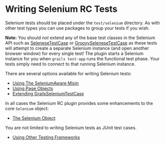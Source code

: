 # Writing Selenium RC Tests
Selenium tests should be placed under the `test/selenium` directory. As with other test types you can use packages to group your tests if you wish.

**Note:**
You should _not_ extend any of the base test classes in the Selenium API such as [SeleneseTestCase][1] or [GroovySeleneseTestCase][2] as these tests will attempt to create a separate Selenium instance (and open another browser window) for every single test! The plugin starts a Selenium instance for you when `grails test-app` runs the functional test phase. Your tests simply need to connect to that running Selenium instance.

There are several options available for writing Selenium tests:

* [Using The SeleniumAware Mixin][3]
* [Using Page Objects][4]
* [Extending GrailsSeleniumTestCase][5]

In all cases the Selenium RC plugin provides some enhancements to the core `Selenium` object:

* [The Selenium Object][6]

You are not limited to writing Selenium tests as JUnit test cases.

* [Using Other Testing Frameworks][7]

[1]: http://release.seleniumhq.org/selenium-remote-control/1.0-beta-2/doc/java/com/thoughtworks/selenium/SeleneseTestCase.html
[2]: http://release.seleniumhq.org/selenium-remote-control/1.0-beta-2/doc/java/com/thoughtworks/selenium/GroovySeleneseTestCase.html
[3]: 2.1%20Using%20the%20SeleniumAware%20Mixin.md
[4]: 2.2%20Using%20Page%20Objects.md
[5]: 2.3%20Extending%20GrailsSeleniumTestCase.md
[6]: 2.4%20The%20Selenium%20Object.md
[7]: 2.5%20Using%20Other%20Testing%20Frameworks.md
